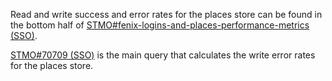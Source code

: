 Read and write success and error rates for the places store can be found in the bottom half of [STMO#fenix-logins-and-places-performance-metrics (SSO)](https://sql.telemetry.mozilla.org/dashboard/fenix-logins-and-places-performance-metrics?p_org_mozilla_fenix=org_mozilla_firefox).

[STMO#70709 (SSO)](https://sql.telemetry.mozilla.org/queries/70709?p_org_mozilla_fenix=org_mozilla_firefox#177931) is the main query that calculates the write error rates for the places store.
